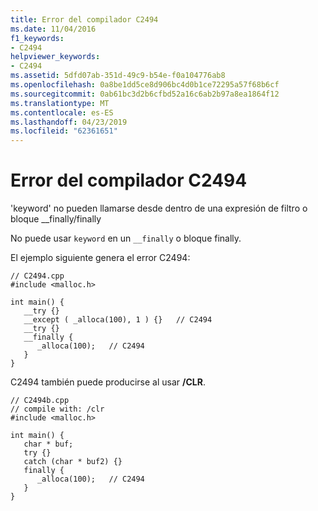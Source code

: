 ```yaml
---
title: Error del compilador C2494
ms.date: 11/04/2016
f1_keywords:
- C2494
helpviewer_keywords:
- C2494
ms.assetid: 5dfd07ab-351d-49c9-b54e-f0a104776ab8
ms.openlocfilehash: 0a8be1dd5ce8d906bc4d0b1ce72295a57f68b6cf
ms.sourcegitcommit: 0ab61bc3d2b6cfbd52a16c6ab2b97a8ea1864f12
ms.translationtype: MT
ms.contentlocale: es-ES
ms.lasthandoff: 04/23/2019
ms.locfileid: "62361651"
---
```

# <a name="compiler-error-c2494"></a>Error del compilador C2494

'keyword' no pueden llamarse desde dentro de una expresión de filtro o bloque __finally/finally

No puede usar `keyword` en un `__finally` o bloque finally.

El ejemplo siguiente genera el error C2494:

```
// C2494.cpp
#include <malloc.h>

int main() {
   __try {}
   __except ( _alloca(100), 1 ) {}   // C2494
   __try {}
   __finally {
      _alloca(100);   // C2494
   }
}
```

C2494 también puede producirse al usar **/CLR**.

```
// C2494b.cpp
// compile with: /clr
#include <malloc.h>

int main() {
   char * buf;
   try {}
   catch (char * buf2) {}
   finally {
      _alloca(100);   // C2494
   }
}
```
